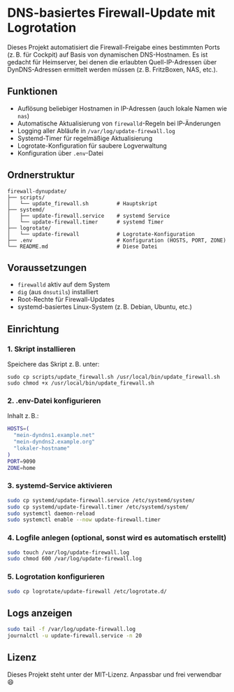 # DNS-basiertes Firewall-Update mit Logrotation

Dieses Projekt automatisiert die Firewall-Freigabe eines bestimmten Ports (z. B. für Cockpit) auf Basis von dynamischen DNS-Hostnamen. Es ist gedacht für Heimserver, bei denen die erlaubten Quell-IP-Adressen über DynDNS-Adressen ermittelt werden müssen (z. B. FritzBoxen, NAS, etc.).

## Funktionen

- Auflösung beliebiger Hostnamen in IP-Adressen (auch lokale Namen wie `nas`)
- Automatische Aktualisierung von `firewalld`-Regeln bei IP-Änderungen
- Logging aller Abläufe in `/var/log/update-firewall.log`
- Systemd-Timer für regelmäßige Aktualisierung
- Logrotate-Konfiguration für saubere Logverwaltung
- Konfiguration über `.env`-Datei

## Ordnerstruktur

```
firewall-dynupdate/
├── scripts/
│   └── update_firewall.sh         # Hauptskript
├── systemd/
│   ├── update-firewall.service    # systemd Service
│   └── update-firewall.timer      # systemd Timer
├── logrotate/
│   └── update-firewall            # Logrotate-Konfiguration
├── .env                           # Konfiguration (HOSTS, PORT, ZONE)
└── README.md                      # Diese Datei
```

## Voraussetzungen

- `firewalld` aktiv auf dem System
- `dig` (aus `dnsutils`) installiert
- Root-Rechte für Firewall-Updates
- systemd-basiertes Linux-System (z. B. Debian, Ubuntu, etc.)

## Einrichtung

### 1. Skript installieren

Speichere das Skript z. B. unter:
```
sudo cp scripts/update_firewall.sh /usr/local/bin/update_firewall.sh
sudo chmod +x /usr/local/bin/update_firewall.sh
```

### 2. .env-Datei konfigurieren

Inhalt z. B.:
```bash
HOSTS=(
  "mein-dyndns1.example.net"
  "mein-dyndns2.example.org"
  "lokaler-hostname"
)
PORT=9090
ZONE=home
```

### 3. systemd-Service aktivieren

```bash
sudo cp systemd/update-firewall.service /etc/systemd/system/
sudo cp systemd/update-firewall.timer /etc/systemd/system/
sudo systemctl daemon-reload
sudo systemctl enable --now update-firewall.timer
```

### 4. Logfile anlegen (optional, sonst wird es automatisch erstellt)
```bash
sudo touch /var/log/update-firewall.log
sudo chmod 600 /var/log/update-firewall.log
```

### 5. Logrotation konfigurieren
```bash
sudo cp logrotate/update-firewall /etc/logrotate.d/
```

## Logs anzeigen
```bash
sudo tail -f /var/log/update-firewall.log
journalctl -u update-firewall.service -n 20
```

## Lizenz
Dieses Projekt steht unter der MIT-Lizenz. Anpassbar und frei verwendbar 😄
